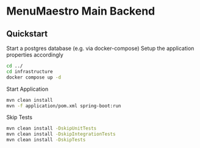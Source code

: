 # MenuMaestro Main Backend

## Quickstart

Start a postgres database (e.g. via docker-compose)
Setup the application properties accordingly

```sh
cd ../
cd infrastructure
docker compose up -d
```

Start Application

```sh
mvn clean install
mvn -f application/pom.xml spring-boot:run
```

Skip Tests

```sh
mvn clean install -DskipUnitTests
mvn clean install -DskipIntegrationTests
mvn clean install -DskipTests
```